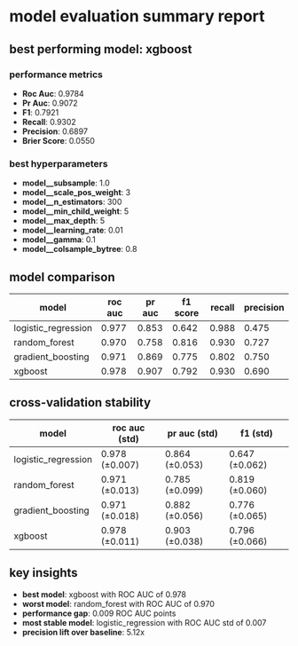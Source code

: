 # model evaluation summary report

## best performing model: xgboost

### performance metrics
- **Roc Auc**: 0.9784
- **Pr Auc**: 0.9072
- **F1**: 0.7921
- **Recall**: 0.9302
- **Precision**: 0.6897
- **Brier Score**: 0.0550

### best hyperparameters
- **model__subsample**: 1.0
- **model__scale_pos_weight**: 3
- **model__n_estimators**: 300
- **model__min_child_weight**: 5
- **model__max_depth**: 5
- **model__learning_rate**: 0.01
- **model__gamma**: 0.1
- **model__colsample_bytree**: 0.8

## model comparison

| model | roc auc | pr auc | f1 score | recall | precision |
|-------|---------|--------|----------|--------|-----------|
| logistic_regression | 0.977 | 0.853 | 0.642 | 0.988 | 0.475 |
| random_forest | 0.970 | 0.758 | 0.816 | 0.930 | 0.727 |
| gradient_boosting | 0.971 | 0.869 | 0.775 | 0.802 | 0.750 |
| xgboost | 0.978 | 0.907 | 0.792 | 0.930 | 0.690 |

## cross-validation stability

| model | roc auc (std) | pr auc (std) | f1 (std) |
|-------|---------------|--------------|----------|
| logistic_regression | 0.978 (±0.007) | 0.864 (±0.053) | 0.647 (±0.062) |
| random_forest | 0.971 (±0.013) | 0.785 (±0.099) | 0.819 (±0.060) |
| gradient_boosting | 0.971 (±0.018) | 0.882 (±0.056) | 0.776 (±0.065) |
| xgboost | 0.978 (±0.011) | 0.903 (±0.038) | 0.796 (±0.066) |

## key insights

- **best model**: xgboost with ROC AUC of 0.978
- **worst model**: random_forest with ROC AUC of 0.970
- **performance gap**: 0.009 ROC AUC points
- **most stable model**: logistic_regression with ROC AUC std of 0.007
- **precision lift over baseline**: 5.12x
